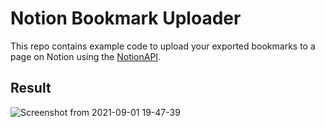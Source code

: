 # Notion Bookmark Uploader

This repo contains example code to upload your exported bookmarks to a page on Notion using the [NotionAPI](https://developers.notion.com/).

## Result

![Screenshot from 2021-09-01 19-47-39](https://user-images.githubusercontent.com/16931153/131650461-5d072be0-60ba-4948-8bbb-1260fe837587.png)
